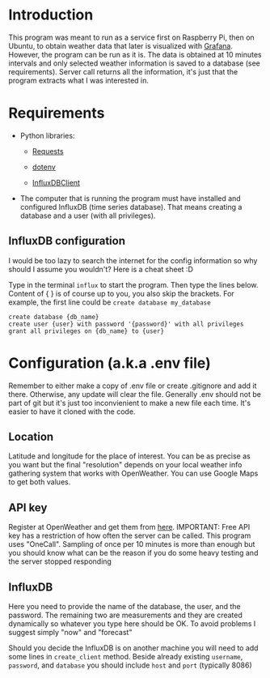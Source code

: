 # Introduction

This program was meant to run as a service first on Raspberry Pi, then on Ubuntu, to obtain weather data that later is visualized with [Grafana](https://grafana.com/). However, the program can be run as it is.
The data is obtained at 10 minutes intervals and only selected weather information is saved to a database (see requirements). Server call returns all the information, it's just that the program extracts what I was interested in.

# Requirements

*   Python libraries:

    *   [Requests](https://pypi.org/project/requests/)

    *   [dotenv](https://pypi.org/project/python-dotenv/)

    *   [InfluxDBClient](https://pypi.org/project/influxdb/)

*   The computer that is running the program must have installed and configured InfluxDB (time series database). That means creating a database and a user (with all privileges).

## InfluxDB configuration

I would be too lazy to search the internet for the config information so why should I assume you wouldn't? Here is a cheat sheet :D

Type in the terminal `influx` to start the program. Then type the lines below. Content of { } is of course up to you, you also skip the brackets. For example, the first line could be `create database my_database`

```plaintext
create database {db_name}
create user {user} with password '{password}' with all privileges
grant all privileges on {db_name} to {user}
```

# Configuration (a.k.a .env file)

Remember to either make a copy of .env file or create .gitignore and add it there. Otherwise, any update will clear the file. Generally .env should not be part of git but it's just too inconvienient to make a new file each time. It's easier to have it cloned with the code.

## Location

Latitude and longitude for the place of interest. You can be as precise as you want but the final "resolution" depends on your local weather info gathering system that works with OpenWeather. You can use Google Maps to get both values.

## API key

Register at OpenWeather and get them from [here](https://home.openweathermap.org/api_keys). IMPORTANT: Free API key has a restriction of how often the server can be called. This program uses "OneCall". Sampling of once per 10 minutes is more than enough but you should know what can be the reason if you do some heavy testing and the server stopped responding

## InfluxDB

Here you need to provide the name of the database, the user, and the password. The remaining two are measurements and they are created dynamically so whatever you type here should be OK. To avoid problems I suggest simply "now" and "forecast"

Should you decide the InfluxDB is on another machine you will need to add some lines in `create_client` method. Beside already existing `username`, `password`, and `database` you should include `host` and `port` (typically 8086)